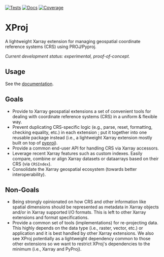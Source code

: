 [![Tests](https://github.com/benbovy/xproj/actions/workflows/test.yml/badge.svg?branch=main&event=push)](https://github.com/benbovy/xproj/actions/test.yml?query=branch%3Amain+event%3Apush)
[![Docs](https://readthedocs.org/projects/xproj/badge/?version=latest)](https://xproj.readthedocs.io)
[![Coverage](https://codecov.io/gh/benbovy/xproj/branch/main/graph/badge.svg)](https://app.codecov.io/gh/benbovy/xproj?branch=main)

# XProj

A lightweight Xarray extension for managing geospatial coordinate reference
systems (CRS) using PROJ/Pyproj.

*Current development status: experimental, proof-of-concept.*

## Usage

See the [documentation](https://xproj.readthedocs.io).

## Goals

- Provide to Xarray geospatial extensions a set of convenient tools for dealing
  with coordinate reference systems (CRS) in a uniform & flexible way.
- Prevent duplicating CRS-specific logic (e.g., parse, reset, formatting,
  checking equality, etc.) in each extension ; put it together into one reusable
  package instead (i.e., a lightweight Xarray extension mostly built on top of
  [pyproj](https://pyproj4.github.io/pyproj/stable/)).
- Provide a common end-user API for handling CRS via Xarray accessors.
- Leverage recent Xarray features such as custom indexes. Easily compare,
  combine or align Xarray datasets or dataarrays based on their CRS (via
  `CRSIndex`).
- Consolidate the Xarray geospatial ecosystem (towards better interoperability).

## Non-Goals

- Being strongly opinionated on how CRS and other information like spatial
  dimensions should be represented as metadata in Xarray objects and/or in
  Xarray supported I/O formats. This is left to other Xarray extensions and
  format specifications.
- Provide a common set of tools (implementations) for re-projecting data. This
  highly depends on the data type (i.e., raster, vector, etc.) or application
  and it is best handled by other Xarray extensions. We also see XProj
  potentially as a lightweight dependency common to those other extensions so we
  want to restrict XProj's dependencies to the minimum (i.e., Xarray and
  PyProj).
